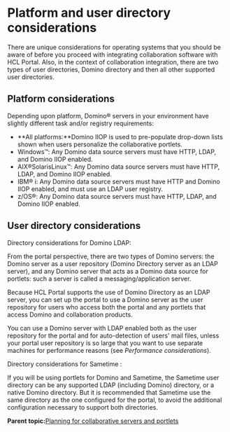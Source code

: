 # Platform and user directory considerations

There are unique considerations for operating systems that you should be aware of before you proceed with integrating collaboration software with HCL Portal. Also, in the context of collaboration integration, there are two types of user directories, Domino directory and then all other supported user directories.

## Platform considerations

Depending upon platform, Domino® servers in your environment have slightly different task and/or registry requirements:

-   **All platforms:**Domino IIOP is used to pre-populate drop-down lists shown when users personalize the collaborative portlets.
-   Windows™: Any Domino data source servers must have HTTP, LDAP, and Domino IIOP enabled.
-   AIX®SolarisLinux™: Any Domino data source servers must have HTTP, LDAP, and Domino IIOP enabled.
-   IBM® i: Any Domino data source servers must have HTTP and Domino IIOP enabled, and must use an LDAP user registry.
-   z/OS®: Any Domino data source servers must have HTTP, LDAP, and Domino IIOP enabled.

## User directory considerations

Directory considerations for Domino LDAP:

From the portal perspective, there are two types of Domino servers: the Domino server as a user repository \(Domino Directory server as an LDAP server\), and any Domino server that acts as a Domino data source for portlets: such a server is called a messaging/application server.

Because HCL Portal supports the use of Domino Directory as an LDAP server, you can set up the portal to use a Domino server as the user repository for users who access both the portal and any portlets that access Domino and collaboration products.

You can use a Domino server with LDAP enabled both as the user repository for the portal and for auto-detection of users' mail files, unless your portal user repository is so large that you want to use separate machines for performance reasons \(see *Performance considerations*\).

Directory considerations for Sametime :

If you will be using portlets for Domino and Sametime, the Sametime user directory can be any supported LDAP \(including Domino\) directory, or a native Domino directory. But it is recommended that Sametime use the same directory as the one configured for the portal, to avoid the additional configuration necessary to support both directories.

**Parent topic:**[Planning for collaborative servers and portlets](../collab/i_domi_c_servers_plan.md)

